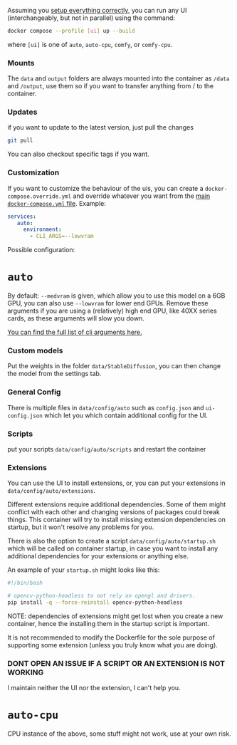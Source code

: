 Assuming you [setup everything correctly](https://github.com/AbdBarho/stable-diffusion-webui-docker/wiki/Setup), you can run any UI (interchangeably, but not in parallel) using the command:
```bash
docker compose --profile [ui] up --build
```
where `[ui]` is one of `auto`, `auto-cpu`, `comfy`, or `comfy-cpu`.

### Mounts

The `data` and `output` folders are always mounted into the container as `/data` and `/output`, use them so if you want to transfer anything from / to the container.

### Updates
if you want to update to the latest version, just pull the changes
```bash
git pull
```

You can also checkout specific tags if you want.

### Customization
If you want to customize the behaviour of the uis, you can create a `docker-compose.override.yml` and override  whatever you want from the [main `docker-compose.yml` file](https://github.com/AbdBarho/stable-diffusion-webui-docker/blob/master/docker-compose.yml). Example:

```yml
services:
   auto:
     environment:
       - CLI_ARGS=--lowvram
```

Possible configuration:

# `auto`
By default: `--medvram` is given, which allow you to use this model on a 6GB GPU, you can also use `--lowvram` for lower end GPUs. Remove these arguments if you are using a (relatively) high end GPU, like 40XX series cards, as these arguments will slow you down.

[You can find the full list of cli arguments here.](https://github.com/AUTOMATIC1111/stable-diffusion-webui/blob/master/modules/shared.py)

### Custom models

Put the weights in the folder `data/StableDiffusion`, you can then change the model from the settings tab.

### General Config
There is multiple files in  `data/config/auto` such as `config.json` and `ui-config.json` which let you which contain additional config for the UI.

### Scripts
put your scripts `data/config/auto/scripts` and restart the container

### Extensions

You can use the UI to install extensions, or, you can put your extensions in `data/config/auto/extensions`.

Different extensions require additional dependencies. Some of them might conflict with each other and changing versions of packages could break things. This container will try to install missing extension dependencies on startup, but it won't resolve any problems for you.

There is also the option to create a script `data/config/auto/startup.sh` which will be called on container startup, in case you want to install any additional dependencies for your extensions or anything else.


An example of your `startup.sh` might looks like this:
```sh
#!/bin/bash

# opencv-python-headless to not rely on opengl and drivers.
pip install -q --force-reinstall opencv-python-headless
```

NOTE: dependencies of extensions might get lost when you create a new container, hence the installing them in the startup script is important.

It is not recommended to modify the Dockerfile for the sole purpose of supporting some extension (unless you truly know what you are doing).

### **DONT OPEN AN ISSUE IF A SCRIPT OR AN EXTENSION IS NOT WORKING**

I maintain neither the UI nor the extension, I can't help you.


# `auto-cpu`
CPU instance of the above, some stuff might not work, use at your own risk.

